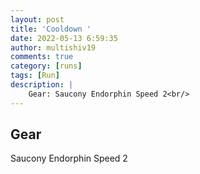 ```yaml
---
layout: post
title: 'Cooldown '
date: 2022-05-13 6:59:35
author: multishiv19
comments: true
category: [runs]
tags: [Run]
description: |
    Gear: Saucony Endorphin Speed 2<br/>
---
```


## Gear
Saucony Endorphin Speed 2



<div width='100%' class='strava-embed-placeholder' data-embed-type='activity' data-embed-id='7132130705'></div>
<script src='https://strava-embeds.com/embed.js'></script>
